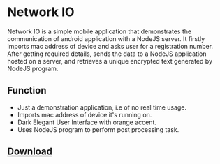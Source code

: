 # Network IO
Network IO is a simple mobile application that demonstrates the communication of android application with a NodeJS server. It firstly imports mac address of device and asks user for a registration number. After getting required details, sends the data to a NodeJS application hosted on a server, and retrieves a unique encrypted text generated by NodeJS program.  

## Function
- Just a demonstration application, i.e of no real time usage.
- Imports mac address of device it's running on.
- Dark Elegant User Interface with orange accent.
- Uses NodeJS program to perform post processing task.

## [Download](NetworkIO.apk?raw=true)
